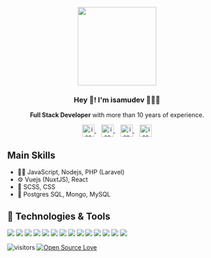 <p align="center" width="300">
  <img align="center" width="180" src="https://isamu.dev/assets/img/logo/isamudev.svg" />
  <h3 align="center">Hey 👋! I'm isamudev 👨🏻‍💻</h3>
</p>

<p align="center">
  <strong>Full Stack Developer</strong> with more than 10 years of experience.
</p>

<p align="center">
  <a href="https://twitter.com/isamudev" target="blank">
    <img align="center" src="https://unpkg.com/simple-icons@5.13.0/icons/twitter.svg" alt="isamudev" height="28px" width="28px" />
  </a>
  &nbsp;&nbsp;
  <a href="https://facebook.com/isamudev" target="blank">
    <img align="center" src="https://unpkg.com/simple-icons@5.13.0/icons/facebook.svg" alt="isamudev" height="28px" width="28px" />
  </a>
  &nbsp;&nbsp;
  <a href="https://instagram.com/isamudev" target="blank">
    <img align="center" src="https://unpkg.com/simple-icons@5.13.0/icons/instagram.svg" alt="isamudev" height="28px" width="28px" />
  </a>
  &nbsp;&nbsp;
  <a href="https://twitch.tv/isamudev" target="blank">
    <img align="center" src="https://unpkg.com/simple-icons@5.13.0/icons/twitch.svg" alt="isamudev" height="28px" width="28px" />
  </a>
</p>



## Main Skills
- 👨‍💻 JavaScript, Nodejs, PHP (Laravel)
- ⚙️ Vuejs (NuxtJS), React
- 🎨 SCSS, CSS
- 💽 Postgres SQL, Mongo, MySQL

## 🔧 Technologies & Tools

![](https://img.shields.io/badge/OS-M1-informational?style=flat&logo=apple&logoColor=white&color=6aa6f8)
![](https://img.shields.io/badge/OS-Ubuntu-informational?style=flat&logo=ubuntu&logoColor=white&color=6aa6f8)
![](https://img.shields.io/badge/Editor-VS_Code-informational?style=flat&logo=visual-studio-code&logoColor=white&color=6aa6f8)
![](https://img.shields.io/badge/Code-JavaScript-informational?style=flat&logo=javascript&logoColor=white&color=6aa6f8)
![](https://img.shields.io/badge/Code-Vuejs-informational?style=flat&logo=vue.js&logoColor=white&color=6aa6f8)
![](https://img.shields.io/badge/Code-NuxtJS-informational?style=flat&logo=nuxt.js&logoColor=white&color=6aa6f8)
![](https://img.shields.io/badge/Code-Nodejs-informational?style=flat&logo=node.js&logoColor=white&color=6aa6f8)
![](https://img.shields.io/badge/Code-PHP-informational?style=flat&logo=php&logoColor=white&color=6aa6f8)
![](https://img.shields.io/badge/Code-Laravel-informational?style=flat&logo=laravel&logoColor=white&color=6aa6f8)
![](https://img.shields.io/badge/Code-Python-informational?style=flat&logo=python&logoColor=white&color=6aa6f8)
![](https://img.shields.io/badge/Shell-Bash-informational?style=flat&logo=gnu-bash&logoColor=white&color=6aa6f8)
![](https://img.shields.io/badge/DB-PostgreSQL-informational?style=flat&logo=postgresql&logoColor=white&color=6aa6f8)
![](https://img.shields.io/badge/DB-MongoDB-informational?style=flat&logo=mongodb&logoColor=white&color=6aa6f8)
![](https://img.shields.io/badge/Tools-Docker-informational?style=flat&logo=docker&logoColor=white&color=6aa6f8)

![visitors](https://visitor-badge.laobi.icu/badge?page_id=isamudev)
[![Open Source Love](https://badges.frapsoft.com/os/v1/open-source.svg?v=102)](https://github.com/ellerbrock/open-source-badge/)

